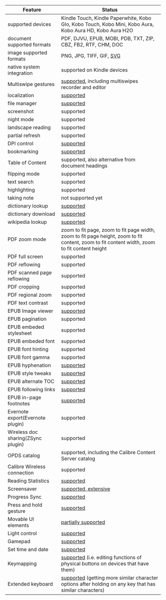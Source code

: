 | Feature |  Status  |
| ------ | ------ |
|  supported devices  |  Kindle Touch, Kindle Paperwhite, Kobo Glo, Kobo Touch, Kobo Mini, Kobo Aura, Kobo Aura HD, Kobo Aura H2O  |
| document supported formats |  PDF, DJVU, EPUB, MOBI, PDB, TXT, ZIP, CBZ, FB2, RTF, CHM, DOC |
| image supported formats |  PNG, JPG, TIFF, GIF, [SVG](https://github.com/koreader/koreader/pull/2832) |
| native system integration | supported on Kindle devices |
| Multiswipe gestures | [supported](https://github.com/koreader/koreader/wiki/multiswipes), including multiswipes recorder and editor |
| localization | [supported](https://github.com/koreader/koreader/wiki/Localization) |
| file manager | [supported](https://github.com/koreader/koreader/wiki/File-manager) |
| screenshot | supported |
| night mode | supported |
| landscape reading | supported |
| partial refresh | supported |
| DPI control | [supported](https://github.com/koreader/koreader/wiki/DPI-control) |
| bookmarking | [supported](https://github.com/koreader/koreader/wiki/Bookmarks) |
| Table of Content | supported, also alternative from document headings |
| flipping mode | supported |
| text search | supported |
| highlighting | supported |
| taking note | not supported yet |
| dictionary lookup | [supported](https://github.com/koreader/koreader/wiki/Dictionary-support) |
| dictionary download | [supported](https://github.com/koreader/koreader/wiki/Dictionary-download) |
| wikipedia lookup | [supported](https://github.com/koreader/koreader/wiki/Wikipedia-support) |
| PDF zoom mode | zoom to fit page, zoom to fit page width, zoom to fit page height, zoom to fit content, zoom to fit content width, zoom to fit content height|
| PDF full screen | supported |
| PDF reflowing | supported |
| PDF scanned page reflowing | supported |
| PDF cropping | supported |
| PDF regional zoom | supported |
| PDF text contrast | supported |
| EPUB Image viewer | [supported](https://github.com/koreader/koreader/wiki/Image-Viewer) |
| EPUB pagination | supported |
| EPUB embeded stylesheet | supported |
| EPUB embeded font | supported |
| EPUB font hinting | supported |
| EPUB font gamma | supported |
| EPUB hyphenation | [supported](https://github.com/koreader/koreader/wiki/Hyphenation) |
| EPUB style tweaks | [supported](https://github.com/koreader/koreader/wiki/Style-tweaks) |
| EPUB alternate TOC | [supported](https://github.com/koreader/koreader/wiki/Alternate-TOC) |
| EPUB following links | [supported](https://github.com/koreader/koreader/wiki/Following-links-within-documents) |
| EPUB in-page footnotes | [supported](https://github.com/koreader/koreader/wiki/In-page-footnotes) |
| Evernote export(Evernote plugin) | supported |
| Wireless doc sharing(ZSync plugin) | supported |
| OPDS catalog | supported, including the Calibre Content Server catalog |
| Calibre Wireless connection | supported |
| Reading Statistics | [supported](https://github.com/koreader/koreader/wiki/Statistics-plugin) |
| Screensaver | [supported, extensive](https://github.com/koreader/koreader/wiki/Screen-saver-options) |
| Progress Sync | [supported](https://github.com/koreader/koreader/wiki/Progress-sync) |
| Press and hold gesture | [supported](https://github.com/koreader/koreader/wiki/Press-and-hold-function) |
| Movable UI elements | [partially supported](https://github.com/koreader/koreader/wiki/Movable-UI-elements) |
| Light control | [supported](https://github.com/koreader/koreader/wiki/Light-control) |
| Gamepad | [supported](https://github.com/koreader/koreader/wiki/Gamepad-support) |
| Set time and date | [supported](https://github.com/koreader/koreader/wiki/Set-time-and-date) |
| Keymapping | [supported](https://github.com/koreader/koreader/wiki/Keymapping) (i.e. editing functions of physical buttons on devices that have them) |
| Extended keyboard | [supported](https://github.com/koreader/koreader/wiki/Extended-keyboard---swipe-to-get-new-characters) (getting more similar character options after holding on any key that has similar characters) |
